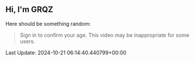 ## Hi, I'm GRQZ
Here should be something random:  
> Sign in to confirm your age. This video may be inappropriate for some users.


Last Update: 2024-10-21 06:14:40.440799+00:00
